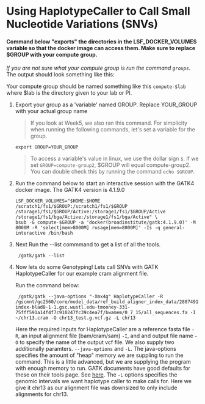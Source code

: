 # Using HaplotypeCaller to Call Small Nucleotide Variations (SNVs)

#### Command below "exports" the directories in the LSF_DOCKER_VOLUMES variable so that the docker image can access them. Make sure to replace $GROUP with your compute group. 
*If you are not sure what your compute group is run the command `groups`.* The output should look something like this:

Your compute group should be named something like this `compute-$lab` where $lab is the directory given to your lab or PI.

1. Export your group as a 'variable' named GROUP. Replace YOUR_GROUP with your actual group name 

    > If you look at Week5, we also ran this command. For simplicity when running the following commands, let's set a variable for the group.

    `export GROUP=YOUR_GROUP`
    
    > To access a variable's value in linux, we use the dollar sign `$`. If we set `GROUP=compute-group2`, $GROUP will equal compute-group2. You can double check this by running the command `echo $GROUP`.
    
2. Run the command below to start an interactive session with the GATK4 docker image. The GATK4 version is 4.1.9.0
    ```
    LSF_DOCKER_VOLUMES="$HOME:$HOME /scratch1/fs1/$GROUP:/scratch1/fs1/$GROUP /storage1/fs1/$GROUP/Active:/storage1/fs1/$GROUP/Active /storage1/fs1/bga/Active:/storage1/fs1/bga/Active" \
    bsub -G compute-$GROUP -a 'docker(broadinstitute/gatk:4.1.9.0)' -M 8000M -R 'select[mem>8000M] rusage[mem=8000M]' -Is -q general-interactive /bin/bash
    ```
2. Next Run the --list commmand to get a list of all the tools.

    ` /gatk/gatk --list`
    
3. Now lets do some Genotyping! Lets call SNVs with GATK HaplotypeCaller for our example cram alignment file.
    
    Run the command below:
    
        /gatk/gatk --java-options "-Xmx4g" HaplotypeCaller -R /gscmnt/gc2560/core/model_data/ref_build_aligner_index_data/2887491634/build21f22873ebe0486c8e6f69c15435aa96/aligner-index-blad8-1-1.gsc.wustl.edu-tmooney-331-75fff591a14f4f7c910247fc39c4ea7f/bwamem/0_7_15/all_sequences.fa -I ~/chr13.cram -O chr13_test.g.vcf.gz -L chr13
    
    Here the required inputs for HaplotypeCaller are a reference fasta file `-R`, an input alignment file (bam/cram/sam) `-I`, and and output file name `-O` to specify the name of the output vcf file. We also supply two additionally paramters. `--java-options` and `-L`. The java-options specifies the amount of "heap" memory we are suppling to run the command. This is a little advanced, but we are supplying the program with enough memory to run. GATK documents have good defaults for these on their tools page. See [here](https://gatk.broadinstitute.org/hc/en-us/categories/360002369672). The `-L` options specifies the genomic intervals we want haplotype caller to make calls for. Here we give it chr13 as our alignment file was downsized to only include alignments for chr13.

    
